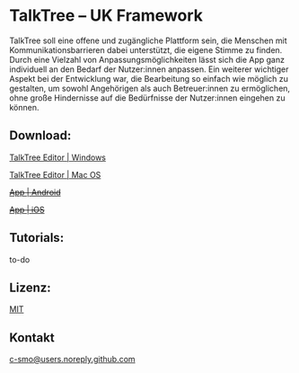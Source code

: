 # TalkTree – UK Framework

TalkTree soll eine offene und zugängliche Plattform sein, die Menschen mit Kommunikationsbarrieren dabei unterstützt, die eigene Stimme zu finden. Durch eine Vielzahl von Anpassungsmöglichkeiten lässt sich die App ganz individuell an den Bedarf der Nutzer:innen anpassen. Ein weiterer wichtiger Aspekt bei der Entwicklung war, die Bearbeitung so einfach wie möglich zu gestalten, um sowohl Angehörigen als auch Betreuer:innen zu ermöglichen, ohne große Hindernisse auf die Bedürfnisse der Nutzer:innen eingehen zu können.

## Download:

[TalkTree Editor | Windows](URL)

[TalkTree Editor | Mac OS](URL)

~~[App | Android](URL)~~

~~[App | iOS](URL)~~

## Tutorials:

to-do

## Lizenz:

[MIT](https://github.com/c-smo/TalkTree/blob/main/LICENSE.md)

## Kontakt

c-smo@users.noreply.github.com

